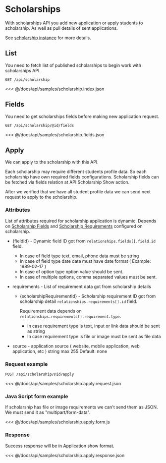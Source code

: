 # Scholarships
With scholarships API you add new application or apply students to scholarship.
As well as pull details of sent applications.

See [scholarship instance](./entity/scholarship.md) for more details.

## List
You need to fetch list of published scholarships to begin work with scholarships API.

`GET /api/scholarship`

<<< @/docs/api/samples/scholarship.index.json

## Fields
You need to get scholarships fields before making new application request.

`GET /api/scholarship/@id/fields`

<<< @/docs/api/samples/scholarship.fields.json

## Apply
We can apply to the scholarship with this API.

Each scholarship may require different students profile data. So each scholarship have own required fields configurations.
Scholarship fields can be fetched via fields relation at API Scholarship Show action.

After we verified that we have all student profile data we can send next request to apply to the scholarship.

### Attributes
List of attributes required for scholarship application is dynamic.
Depends on [Scholarship Fields](/concepts/#field) and [Scholarship Requirements](/concepts/#requirement) configured on scholarship.

* {fieldId} - Dynamic field ID got from `relationships.fields[].field.id` field.
  * In case of field type text, email, phone data must be string
  * In case of field type date data must have date format ( Example: 1989-02-17 )
  * In case of option type option value should be sent.
  * In case of multiple options, comma separated values must be sent.

* requirements - List of requirement data got from scholarship details
  * {scholarshipRequirementId} - Scholarship requirement ID got from scholarship detail `relationships.requirements[].id` field.

    Requirement data depends on `relationships.requirements[].requirement.type`.
    * In case requirement type is text, input or link data should be sent as string
    * In case requirement type is file or image must be sent as file data

* source - application source ( website, mobile application, web application, etc )
  string
  max 255
  Default: none

### Request example
`POST /api/scholarship/@id/apply`

<<< @/docs/api/samples/scholarship.apply.request.json

### Java Script form example
If scholarship has file or image requirements we can't send them as JSON. We must send it as "multipart/form-data".

<<< @/docs/api/samples/scholarship.apply.form.js

### Response
Success response will be in Application show format.

<<< @/docs/api/samples/scholarship.apply.response.json
